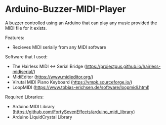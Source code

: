 # Arduino-Buzzer-MIDI-Player
A buzzer controlled using an Arduino that can play any music provided the MIDI file for it exists.

Features:
  - Recieves MIDI serially from any MIDI software

Software that I used:
  - The Hairless MIDI <-> Serial Bridge (https://projectgus.github.io/hairless-midiserial/)
  - MidiEditor (https://www.midieditor.org/)
  - Virutal MIDI Piano Keyboard (https://vmpk.sourceforge.io/)
  - LoopMIDI (https://www.tobias-erichsen.de/software/loopmidi.html)

Required Libraries:
  - Arduino MIDI Library (https://github.com/FortySevenEffects/arduino_midi_library)
  - Arduino LiquidCrystal Library


